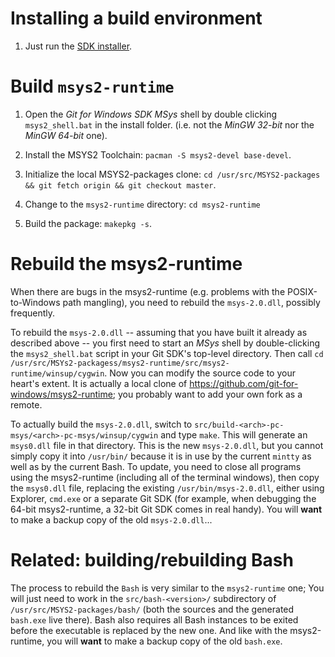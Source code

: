 # Installing a build environment

1. Just run the [SDK installer](https://git-for-windows.github.io/#download-sdk).

# Build `msys2-runtime`

1. Open the *Git for Windows SDK* *MSys* shell by double clicking `msys2_shell.bat` in the install folder. (i.e. not the *MinGW 32-bit* nor the *MinGW 64-bit* one).

2. Install the MSYS2 Toolchain: `pacman -S msys2-devel base-devel`.

3. Initialize the local MSYS2-packages clone: `cd /usr/src/MSYS2-packages && git fetch origin && git checkout master`.

4. Change to the `msys2-runtime` directory: `cd msys2-runtime`

5. Build the package: `makepkg -s`.

# Rebuild the msys2-runtime

When there are bugs in the msys2-runtime (e.g. problems with the POSIX-to-Windows path mangling), you need to rebuild the `msys-2.0.dll`, possibly frequently.

To rebuild the `msys-2.0.dll` -- assuming that you have built it already as described above -- you first need to start an *MSys* shell by double-clicking the `msys2_shell.bat` script in your Git SDK's top-level directory. Then call `cd /usr/src/MSYs2-packagess/msys2-runtime/src/msys2-runtime/winsup/cygwin`. Now you can modify the source code to your heart's extent. It is actually a local clone of https://github.com/git-for-windows/msys2-runtime; you probably want to add your own fork as a remote.

To actually build the `msys-2.0.dll`, switch to `src/build-<arch>-pc-msys/<arch>-pc-msys/winsup/cygwin` and type `make`. This will generate an `msys0.dll` file in that directory. This is the new `msys-2.0.dll`, but you cannot simply copy it into `/usr/bin/` because it is in use by the current `mintty` as well as by the current Bash. To update, you need to close all programs using the msys2-runtime (including all of the terminal windows), then copy the `msys0.dll` file, replacing the existing `/usr/bin/msys-2.0.dll`, either using Explorer, `cmd.exe` or a separate Git SDK (for example, when debugging the 64-bit msys2-runtime, a 32-bit Git SDK comes in real handy). You will **want** to make a backup copy of the old `msys-2.0.dll`...

# Related: building/rebuilding Bash

The process to rebuild the `Bash` is very similar to the `msys2-runtime` one; You will just need to work in the `src/bash-<version>/` subdirectory of `/usr/src/MSYS2-packages/bash/` (both the sources and the generated `bash.exe` live there). Bash also requires all Bash instances to be exited before the executable is replaced by the new one. And like with the msys2-runtime, you will **want** to make a backup copy of the old `bash.exe`.
